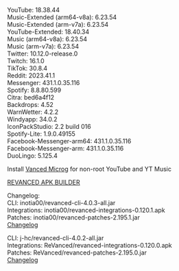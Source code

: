 YouTube: 18.38.44  
Music-Extended (arm64-v8a): 6.23.54  
Music-Extended (arm-v7a): 6.23.54  
YouTube-Extended: 18.40.34  
Music (arm64-v8a): 6.23.54  
Music (arm-v7a): 6.23.54  
Twitter: 10.12.0-release.0  
Twitch: 16.1.0  
TikTok: 30.8.4  
Reddit: 2023.41.1  
Messenger: 431.1.0.35.116  
Spotify: 8.8.80.599  
Citra: bed6a4f12  
Backdrops: 4.52  
WarnWetter: 4.2.2  
Windyapp: 34.0.2  
IconPackStudio: 2.2 build 016  
Spotify-Lite: 1.9.0.49155  
Facebook-Messenger-arm64: 431.1.0.35.116  
Facebook-Messenger-arm: 431.1.0.35.116  
DuoLingo: 5.125.4  

Install [Vanced Microg](https://github.com/TeamVanced/VancedMicroG/releases) for non-root YouTube and YT Music  

[REVANCED APK BUILDER](https://github.com/alsyundawy/revanced-apk-builder/)  

Changelog:  
CLI: inotia00/revanced-cli-4.0.3-all.jar  
Integrations: inotia00/revanced-integrations-0.120.1.apk  
Patches: inotia00/revanced-patches-2.195.1.jar  
[Changelog](https://github.com/inotia00/revanced-patches/releases/tag/v2.195.1)

CLI: j-hc/revanced-cli-4.0.2-all.jar  
Integrations: ReVanced/revanced-integrations-0.120.0.apk  
Patches: ReVanced/revanced-patches-2.195.0.jar  
[Changelog](https://github.com/ReVanced/revanced-patches/releases/tag/v2.195.0)  
